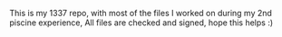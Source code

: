 This is my 1337 repo, with most of the files I worked on during my 2nd piscine experience,
All files are checked and signed, hope this helps :)
